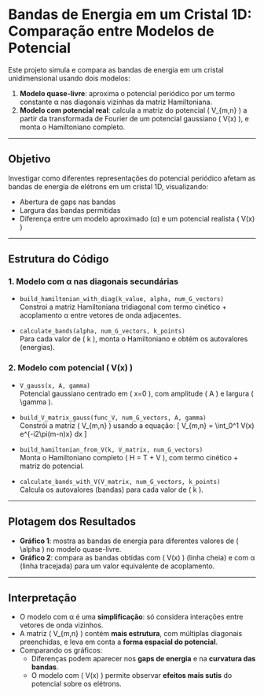 # Bandas de Energia em um Cristal 1D: Comparação entre Modelos de Potencial

Este projeto simula e compara as bandas de energia em um cristal unidimensional usando dois modelos:

1. **Modelo quase-livre**: aproxima o potencial periódico por um termo constante α nas diagonais vizinhas da matriz Hamiltoniana.
2. **Modelo com potencial real**: calcula a matriz do potencial \( V_{m,n} \) a partir da transformada de Fourier de um potencial gaussiano \( V(x) \), e monta o Hamiltoniano completo.

---

## Objetivo

Investigar como diferentes representações do potencial periódico afetam as bandas de energia de elétrons em um cristal 1D, visualizando:

- Abertura de gaps nas bandas
- Largura das bandas permitidas
- Diferença entre um modelo aproximado (α) e um potencial realista \( V(x) \)

---

## Estrutura do Código

### 1. **Modelo com α nas diagonais secundárias**

- `build_hamiltonian_with_diag(k_value, alpha, num_G_vectors)`  
  Constroi a matriz Hamiltoniana tridiagonal com termo cinético + acoplamento α entre vetores de onda adjacentes.

- `calculate_bands(alpha, num_G_vectors, k_points)`  
  Para cada valor de \( k \), monta o Hamiltoniano e obtém os autovalores (energias).

### 2. **Modelo com potencial \( V(x) \)**

- `V_gauss(x, A, gamma)`  
  Potencial gaussiano centrado em \( x=0 \), com amplitude \( A \) e largura \( \gamma \).

- `build_V_matrix_gauss(func_V, num_G_vectors, A, gamma)`  
  Constrói a matriz \( V_{m,n} \) usando a equação:
  \[
  V_{m,n} = \int_0^1 V(x) e^{-i2\pi(m-n)x} dx
  \]

- `build_hamiltonian_from_V(k, V_matrix, num_G_vectors)`  
  Monta o Hamiltoniano completo \( H = T + V \), com termo cinético + matriz do potencial.

- `calculate_bands_with_V(V_matrix, num_G_vectors, k_points)`  
  Calcula os autovalores (bandas) para cada valor de \( k \).

---

## Plotagem dos Resultados

- **Gráfico 1**: mostra as bandas de energia para diferentes valores de \( \alpha \) no modelo quase-livre.
- **Gráfico 2**: compara as bandas obtidas com \( V(x) \) (linha cheia) e com α (linha tracejada) para um valor equivalente de acoplamento.

---

## Interpretação

- O modelo com α é uma **simplificação**: só considera interações entre vetores de onda vizinhos.
- A matriz \( V_{m,n} \) contém **mais estrutura**, com múltiplas diagonais preenchidas, e leva em conta a **forma espacial do potencial**.
- Comparando os gráficos:
  - Diferenças podem aparecer nos **gaps de energia** e na **curvatura das bandas**.
  - O modelo com \( V(x) \) permite observar **efeitos mais sutis** do potencial sobre os elétrons.
